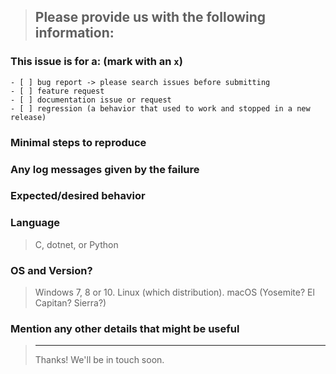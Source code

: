 <!--
IF SUFFICIENT INFORMATION IS NOT PROVIDED VIA THE FOLLOWING TEMPLATE THE ISSUE MIGHT BE CLOSED WITHOUT FURTHER CONSIDERATION OR INVESTIGATION
-->
> Please provide us with the following information:
> ---------------------------------------------------------------

### This issue is for a: (mark with an `x`)
```
- [ ] bug report -> please search issues before submitting
- [ ] feature request
- [ ] documentation issue or request
- [ ] regression (a behavior that used to work and stopped in a new release)
```

### Minimal steps to reproduce
>

### Any log messages given by the failure
>

### Expected/desired behavior
>

### Language
> C, dotnet, or Python

### OS and Version?
> Windows 7, 8 or 10. Linux (which distribution). macOS (Yosemite? El Capitan? Sierra?)

### Mention any other details that might be useful

> ---------------------------------------------------------------
> Thanks! We'll be in touch soon.
